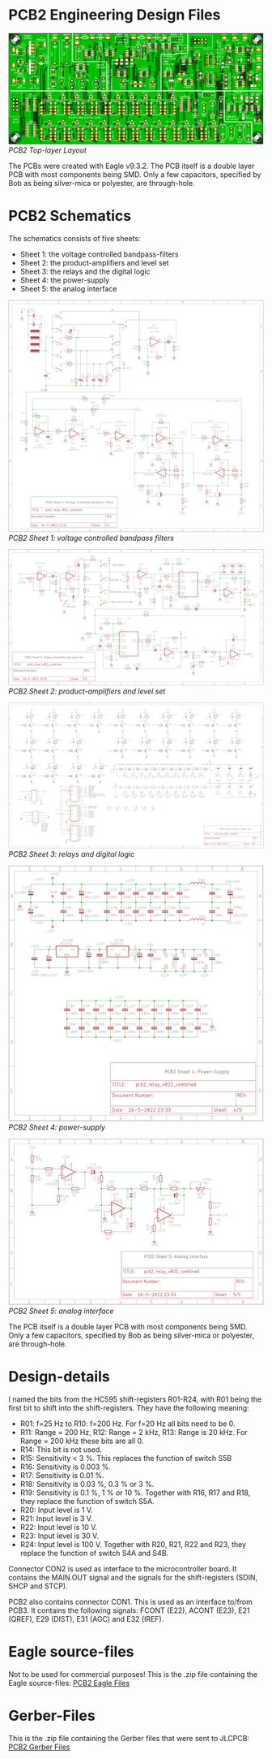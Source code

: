 # PCB2 Engineering Design Files
![PCB2 Layout top-layer](img/PCB2_Front.png)<br>
*PCB2 Top-layer Layout*

The PCBs were created with Eagle v9.3.2. The PCB itself is a double layer PCB with most components being SMD. Only a few capacitors, specified by Bob as being silver-mica or polyester, are through-hole.

# PCB2 Schematics
The schematics consists of five sheets:
- Sheet 1: the voltage controlled bandpass-filters
- Sheet 2: the product-amplifiers and level set
- Sheet 3: the relays and the digital logic
- Sheet 4: the power-supply
- Sheet 5: the analog interface

![PCB2 Sheet 1 Schematic](img/PCB2_Schematics1.png)<br>
*PCB2 Sheet 1: voltage controlled bandpass filters*

![PCB2 Sheet 2 Schematic](img/PCB2_Schematics2.png)<br>
*PCB2 Sheet 2: product-amplifiers and level set*

![PCB2 Sheet 3 Schematic](img/PCB2_Schematics3.png)<br>
*PCB2 Sheet 3: relays and digital logic*

![PCB2 Sheet 4 Schematic](img/PCB2_Schematics4.png)<br>
*PCB2 Sheet 4: power-supply*

![PCB2 Sheet 5 Schematic](img/PCB2_Schematics5.png)<br>
*PCB2 Sheet 5: analog interface*

The PCB itself is a double layer PCB with most components being SMD. Only a few capacitors, specified by Bob as being silver-mica or polyester, are through-hole.

# Design-details
I named the bits from the HC595 shift-registers R01-R24, with R01 being the first bit to shift into the shift-registers. They have the following meaning:
- R01: f=25 Hz to R10: f=200 Hz. For f=20 Hz all bits need to be 0.
- R11: Range = 200 Hz, R12: Range = 2 kHz, R13: Range is 20 kHz. For Range = 200 kHz these bits are all 0.
- R14: This bit is not used.
- R15: Sensitivity < 3 %. This replaces the function of switch S5B
- R16: Sensitivity is 0.003 %.
- R17: Sensitivity is 0.01 %.
- R18: Sensitivity is 0.03 %, 0.3 % or 3 %.
- R19: Sensitivity is 0.1 %, 1 % or 10 %. Together with R16, R17 and R18, they replace the function of switch S5A.
- R20: Input level is 1 V.
- R21: Input level is 3 V.
- R22: Input level is 10 V.
- R23: Input level is 30 V.
- R24: Input level is 100 V. Together with R20, R21, R22 and R23, they replace the function of switch S4A and S4B.

Connector CON2 is used as interface to the microcontroller board. It contains the MAIN.OUT signal and the signals for the shift-registers (SDIN, SHCP and STCP).

PCB2 also contains connector CON1. This is used as an interface to/from PCB3. It contains the following signals: FCONT (E22), ACONT (E23), E21 (QREF), E29 (DIST), E31 (AGC) and E32 (IREF).

# Eagle source-files
Not to be used for commercial purposes!
This is the .zip file containing the Eagle source-files: [PCB2 Eagle Files](img/PCB2_Eagle.zip)

# Gerber-Files
This is the .zip file containing the Gerber files that were sent to JLCPCB: [PCB2 Gerber Files](img/pcb2_relay_v021_combined_2022-05-19.zip)


